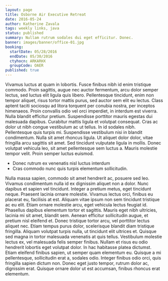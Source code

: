 ```yaml
---
layout: page
title: Osborne Air Executive Retreat
date: 2016-05-24
author: Katherine Zavala
tags: weekly links, java
status: published
summary: Nullam rutrum sodales dui eget efficitur. Donec.
banner: images/banner/office-01.jpg
booking:
  startDate: 05/28/2016
  endDate: 05/30/2016
  ctyhocn: ARKARHX
  groupCode: OAER
published: true
---
```

Vivamus luctus at quam in lobortis. Fusce finibus nibh id enim tristique commodo. Proin sagittis, augue nec auctor fermentum, arcu dolor semper lectus, sed luctus elit ligula quis libero. Pellentesque tincidunt, enim non tempor aliquet, risus tortor mattis purus, sed auctor sem elit eu lectus. Class aptent taciti sociosqu ad litora torquent per conubia nostra, per inceptos himenaeos. Proin convallis odio vel orci imperdiet, in interdum est viverra. Nulla blandit efficitur pretium.
Suspendisse porttitor mauris egestas dui malesuada dapibus. Curabitur mattis ligula et volutpat consequat. Cras ac dolor ut nibh congue vestibulum ac ut tellus. In id sodales nibh. Pellentesque quis turpis mi. Suspendisse vestibulum nisi in blandit condimentum. Nulla sit amet rhoncus ligula. Ut aliquet dolor dolor, vitae fringilla arcu sagittis sit amet. Sed tincidunt vulputate ligula in mollis. Donec volutpat vehicula leo, sit amet pellentesque sem luctus a. Mauris molestie tempor velit. Proin semper luctus euismod.

* Donec rutrum ex venenatis nisl luctus interdum
* Cras commodo nunc quis turpis elementum sollicitudin.

Nulla massa sapien, commodo sit amet hendrerit ac, posuere sed leo. Vivamus condimentum nulla id ex dignissim aliquet non a dolor. Nunc dapibus et sapien vel tincidunt. Integer a pretium metus, eget tincidunt neque. Praesent lacinia ornare molestie. Vivamus lectus orci, finibus eu placerat eu, facilisis at est. Aliquam vitae ipsum non sem tincidunt tristique ac eu elit. Etiam ornare molestie arcu, eget vehicula lectus feugiat id. Phasellus dapibus elementum tortor et sagittis. Mauris eget nibh ultricies, lacinia mi sit amet, blandit sem. Aenean efficitur sollicitudin augue, et pretium nisl eleifend et. Donec tristique tortor arcu, vel porttitor lectus aliquet nec.
Etiam tempus purus dolor, scelerisque blandit diam tristique fringilla. Aliquam volutpat turpis nulla, ut tincidunt elit ultrices et. Quisque sed magna in tortor malesuada venenatis at quis tellus. Vestibulum molestie lectus ex, vel malesuada felis semper finibus. Nullam et risus eu odio hendrerit lobortis eget volutpat dolor. In hac habitasse platea dictumst. Etiam eleifend finibus sapien, ut semper quam elementum eu. Quisque a mi pellentesque, sollicitudin erat a, sodales odio. Integer finibus odio orci, quis fringilla sapien dictum non. Donec eget justo tempor, rutrum dolor ac, dignissim erat. Quisque ornare dolor ut est accumsan, finibus rhoncus erat elementum.
